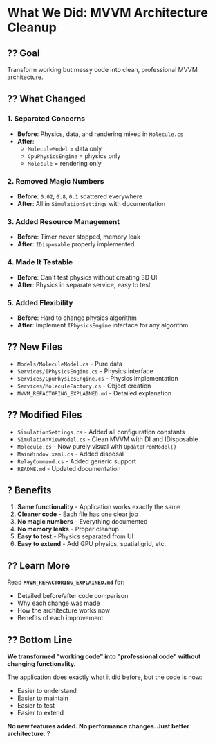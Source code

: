 # What We Did: MVVM Architecture Cleanup

## ?? Goal
Transform working but messy code into clean, professional MVVM architecture.

## ?? What Changed

### **1. Separated Concerns**
- **Before**: Physics, data, and rendering mixed in `Molecule.cs`
- **After**: 
  - `MoleculeModel` = data only
  - `CpuPhysicsEngine` = physics only  
  - `Molecule` = rendering only

### **2. Removed Magic Numbers**
- **Before**: `0.02`, `0.8`, `0.1` scattered everywhere
- **After**: All in `SimulationSettings` with documentation

### **3. Added Resource Management**
- **Before**: Timer never stopped, memory leak
- **After**: `IDisposable` properly implemented

### **4. Made It Testable**
- **Before**: Can't test physics without creating 3D UI
- **After**: Physics in separate service, easy to test

### **5. Added Flexibility**
- **Before**: Hard to change physics algorithm
- **After**: Implement `IPhysicsEngine` interface for any algorithm

## ?? New Files

- `Models/MoleculeModel.cs` - Pure data
- `Services/IPhysicsEngine.cs` - Physics interface
- `Services/CpuPhysicsEngine.cs` - Physics implementation
- `Services/MoleculeFactory.cs` - Object creation
- `MVVM_REFACTORING_EXPLAINED.md` - Detailed explanation

## ?? Modified Files

- `SimulationSettings.cs` - Added all configuration constants
- `SimulationViewModel.cs` - Clean MVVM with DI and IDisposable
- `Molecule.cs` - Now purely visual with `UpdateFromModel()`
- `MainWindow.xaml.cs` - Added disposal
- `RelayCommand.cs` - Added generic support
- `README.md` - Updated documentation

## ? Benefits

1. **Same functionality** - Application works exactly the same
2. **Cleaner code** - Each file has one clear job
3. **No magic numbers** - Everything documented
4. **No memory leaks** - Proper cleanup
5. **Easy to test** - Physics separated from UI
6. **Easy to extend** - Add GPU physics, spatial grid, etc.

## ?? Learn More

Read **`MVVM_REFACTORING_EXPLAINED.md`** for:
- Detailed before/after code comparison
- Why each change was made
- How the architecture works now
- Benefits of each improvement

## ?? Bottom Line

**We transformed "working code" into "professional code" without changing functionality.**

The application does exactly what it did before, but the code is now:
- Easier to understand
- Easier to maintain
- Easier to test
- Easier to extend

**No new features added. No performance changes. Just better architecture.** ?
